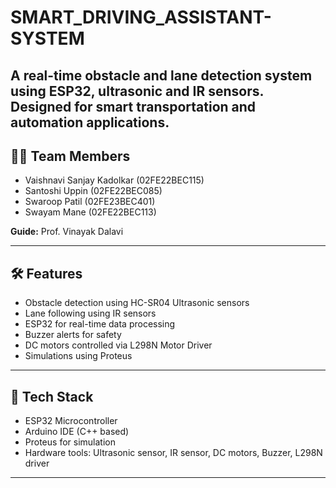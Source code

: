 # SMART_DRIVING_ASSISTANT-SYSTEM
A real-time obstacle and lane detection system using ESP32, ultrasonic and IR sensors. Designed for smart transportation and automation applications.
---

## 👩‍💻 Team Members
- Vaishnavi Sanjay Kadolkar (02FE22BEC115)
- Santoshi Uppin (02FE22BEC085)
- Swaroop Patil (02FE23BEC401)
- Swayam Mane (02FE22BEC113)

**Guide:** Prof. Vinayak Dalavi

---

## 🛠️ Features
- Obstacle detection using HC-SR04 Ultrasonic sensors
- Lane following using IR sensors
- ESP32 for real-time data processing
- Buzzer alerts for safety
- DC motors controlled via L298N Motor Driver
- Simulations using Proteus

---

## 🧰 Tech Stack
- ESP32 Microcontroller
- Arduino IDE (C++ based)
- Proteus for simulation
- Hardware tools: Ultrasonic sensor, IR sensor, DC motors, Buzzer, L298N driver

---
